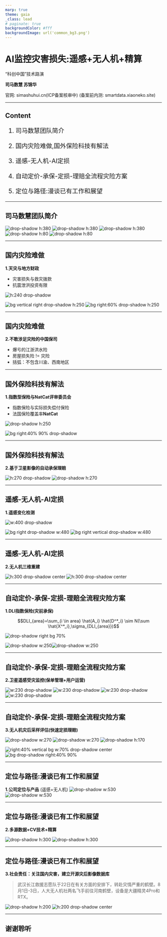 ```yaml
---
marp: true
theme: gaia
_class: lead
# paginate: true
backgroundColor: #fff
backgroundImage: url('common_bg3.png')
---
```




# AI监控灾害损失:遥感+无人机+精算
“科创中国”技术路演

**司马数慧 苏锦华**

官网: simashuhui.cn(ICP备案核审中)
(备案前内测: smartdata.xiaoneko.site)

---

## Content

<!-- txy: commit  -->
<!-- fitting -->
<span style="font-size:140%">

1. 司马数慧团队简介

2. 国内灾险难做,国外保险科技有解法

3. 遥感-无人机-AI定损

4. 自动定价-承保-定损-理赔全流程灾险方案

5. 定位与路径:漫谈已有工作和展望

</span>

---

## 司马数慧团队简介

![drop-shadow h:380](hero.png) ![drop-shadow h:380](creator.png) ![drop-shadow h:380](member.png)
![drop-shadow h:80](rucrss.jpeg) ![drop-shadow h:80](ruc_drone.jpeg)

---


## 国内灾险难做

**1.天灾与地方财政**

- 灾害损失与救灾拨款
- 抗震泄洪投资有限

![h:240 drop-shadow](uninsured.png)

![bg vertical right drop-shadow h:250](damage1.jpeg)
![bg right:60% drop-shadow h:250](damage2.jpeg)

---

## 国内灾险难做
**2.不敢涉足灾险的中国保司**


- 爆亏的江浙洪水险
- 房屋损失险 != 灾险
- 括弧：不包含川渝、西南地区

---


## 国外保险科技有解法

**1.指数型保险与NatCat评审委员会**

- 指数保险与实际损失偿付保险
- 法国保险覆盖率**NatCat**


![drop-shadow h:250](indemnity.png)

![bg right:40% 90% drop-shadow](CAT-NAT.png)

---
## 国外保险科技有解法



**2.基于卫星影像的自动承保理赔**

![h:270 drop-shadow](companies.png) ![drop-shadow h:270](cape.png)

---

## 遥感-无人机-AI定损

**1.遥感变化检测**

![w:400 drop-shadow](https://www.mdpi.com/remotesensing/remotesensing-12-04055/article_deploy/html/images/remotesensing-12-04055-g001-550.jpg)


![bg right drop-shadow w:480](https://www.mdpi.com/remotesensing/remotesensing-12-04055/article_deploy/html/images/remotesensing-12-04055-g010-550.jpg)
![bg right vertical drop-shadow w:480](benchmarkmodel.jpeg)

---

## 遥感-无人机-AI定损

**2.无人机三维重建**


![h:300 drop-shadow center](倾斜拍摄.jpg) ![h:300 drop-shadow center](https://img2.baidu.com/it/u=1764666523,3295480903&fm=26&fmt=auto)

---

## 自动定价-承保-定损-理赔全流程灾险方案

**1.DLI指数保险(灾前承保)**

$$DLI_{area}=\sum_{i \in area} \hat{A_i} \hat{D^*_i} \sim N(\sum \hat{X^*_i},\sigma_{DLI_{area}})$$



![drop-shadow right bg 70%](DLI_build.png)

![drop-shadow w:250](pre_logo.png)![drop-shadow w:250](post_logo.png)

---

## 自动定价-承保-定损-理赔全流程灾险方案

**2.卫星遥感受灾监控(保单管理+用户运营)**

![w:230 drop-shadow ](2017年5月.jpg) ![w:230 drop-shadow ](2018年2月.jpg) ![w:230 drop-shadow ](2019年12月.jpg) ![w:230 drop-shadow ](2021年1月.jpg)

---

## 自动定价-承保-定损-理赔全流程灾险方案

**3.无人机灾后采样评估(快速定损理赔)**

![drop-shadow w:270](建筑工地.jpeg) ![drop-shadow w:270](村落植被.jpeg) 
![drop-shadow h:170](坍塌土房.png)

![right:40% vertical bg w:70% drop-shadow center](https://img2.baidu.com/it/u=1764666523,3295480903&fm=26&fmt=auto)
![bg drop-shadow right:40% 90%](3d识别.png)


---

## 定位与路径:漫谈已有工作和展望

**1.公司定位与产品** (遥感+无人机)
![drop-shadow w:530](rs_product.png)
![drop-shadow w:530](drone_product.png)

---

## 定位与路径:漫谈已有工作和展望

**2.多源数据+CV技术+精算**

![drop-shadow h:300](discuss_flowchart.png) ![drop-shadow  h:300](remote_transfer.png)

---

## 定位与路径:漫谈已有工作和展望

**3.社会责任：关注国内灾害，建立开源灾后影像数据库**

> 武汉长江救援志愿队于22日在有关方面的安排下，转赴灾情严重的鹤壁。8月1日-3日，人大无人机社两名飞手前往河南鹤壁，设备是大疆精灵4Pro和RTX。

![drop-shadow h:200](hebi_flood.png) ![ h:200 drop-shadow center](hebi_map.png)






---

<!-- _class: lead -->

## <!-- fit --> 谢谢聆听
